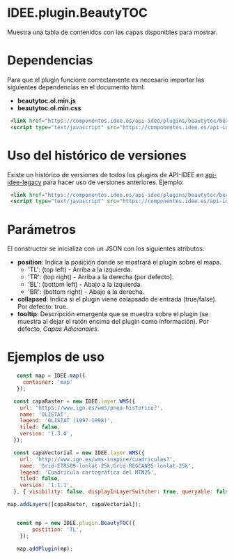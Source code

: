 # IDEE.plugin.BeautyTOC

Muestra una tabla de contenidos con las capas disponibles para mostrar.

# Dependencias
Para que el plugin funcione correctamente es necesario importar las siguientes dependencias en el documento html:

- **beautytoc.ol.min.js**
- **beautytoc.ol.min.css**

```html
 <link href="https://componentes.idee.es/api-idee/plugins/beautytoc/beautytoc.ol.min.css" rel="stylesheet" />
 <script type="text/javascript" src="https://componentes.idee.es/api-idee/plugins/beautytoc/beautytoc.ol.min.js"></script>
```

# Uso del histórico de versiones

Existe un histórico de versiones de todos los plugins de API-IDEE en [api-idee-legacy](https://github.com/Desarrollos-IDEE/API-IDEE/tree/master/api-idee-legacy/plugins) para hacer uso de versiones anteriores.
Ejemplo:
```html
 <link href="https://componentes.idee.es/api-idee/plugins/beautytoc/beautytoc-1.0.0.ol.min.css" rel="stylesheet" />
 <script type="text/javascript" src="https://componentes.idee.es/api-idee/plugins/beautytoc/beautytoc-1.0.0.ol.min.js"></script>
```

# Parámetros

El constructor se inicializa con un JSON con los siguientes atributos:

- **position**: Indica la posición donde se mostrará el plugin sobre el mapa.
  - 'TL': (top left) - Arriba a la izquierda.
  - 'TR': (top right) - Arriba a la derecha (por defecto).
  - 'BL': (bottom left) - Abajo a la izquierda.
  - 'BR': (bottom right) - Abajo a la derecha.
- **collapsed**: Indica si el plugin viene colapsado de entrada (true/false). Por defecto: true.
- **tooltip**: Descripción emergente que se muestra sobre el plugin (se muestra al dejar el ratón encima del plugin como información). Por defecto, _Capas Adicionales_.

# Ejemplos de uso

```javascript
   const map = IDEE.map({
     container: 'map'
   });

  const capaRaster = new IDEE.layer.WMS({
    url: 'https://www.ign.es/wms/pnoa-historico?',
    name: 'OLISTAT',
    legend: 'OLISTAT (1997-1998)',
    tiled: false,
    version: '1.3.0',
  });

  const capaVectorial = new IDEE.layer.WMS({
    url: 'http://www.ign.es/wms-inspire/cuadriculas?',
    name: 'Grid-ETRS89-lonlat-25k,Grid-REGCAN95-lonlat-25k',
    legend: 'Cuadrícula cartográfica del MTN25',
    tiled: false,
    version: '1.1.1',
  }, { visibility: false, displayInLayerSwitcher: true, queryable: false });

map.addLayers([capaRaster, capaVectorial]);


   const mp = new IDEE.plugin.BeautyTOC({
        postition: 'TL',
    });

   map.addPlugin(mp);
```
